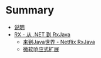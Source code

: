 # Summary

* [说明](README.md)
* [RX - 从 .NET 到 RxJava](chapter1.md)
   * [来到Java世界 - Netflix RxJava](landing_in_the_java_world_-_netflix_rxjava.md)
   * [微软响应式扩展](microsoft_reactive_extensions.md)

